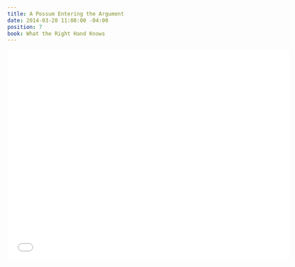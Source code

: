 ```yaml
---
title: A Possum Entering the Argument
date: 2014-03-20 11:08:00 -04:00
position: 7
book: What the Right Hand Knows
---
```


<iframe width="640" height="480" src="//www.youtube.com/embed/GLk-W6xUZHM?rel=0" frameborder="0" allowfullscreen></iframe>
